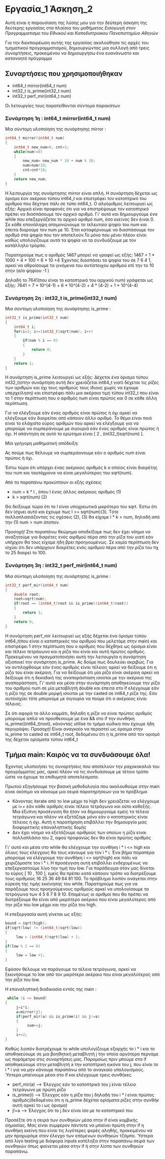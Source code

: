 <h1>Εργασία_1 Άσκηση_2</h1>

<p>Αυτή είναι η παρουσίαση της λύσης μου για την δεύτερη άσκηση της δεύτερης εργασίας στα πλαίσια του μαθήματος <i>Εισαγωγή στον Προγραμματισμο</i> του <i>Εθνικού και Καποδιστριακου Πανεπιστημίυο Αθηνών</i> </p>

<p> Για την διεκπαιρέωση αυτής της εργασίας ακολούθησα τις αρχές του τμηματικού προγραμματισμού, δημιουργώντας μια συλλογή από τρεις συναρτήσεις, προκειμένου να δημιουργήσω ένα ευανάνωστο και κατανοητό πρόγραμμα</p>

<h2>Συναρτήσεις που χρησιμοποιήθηκαν</h2>

<ul>
     <li> int64_t mirror(int64_t num)</li>
     <li> int32_t is_prime(int32_t num)</li>
     <li>int32_t perf_mir(int64_t num)</li>
</ul>

<p>Οι λετουργίες τους παρατείθονται σύντομα παρακάτων</p>


<h3>Συνάρτηση 1η : int64_t mirror(int64_t num)</h3>

Μια σύντομη υλοποίηση της συνάρτησης mirror :
```c
int64_t mirror(int64_t num)
{
    int64_t new_num=0, cnt=1;
    while(num!=0)
    {
        new_num= new_num * 10 + num % 10;
        num=num/10;
        cnt=cnt*10;
    }
    return new_num;
}
```

<p>Η λειτουργία της συνάρτησης mirror είναι απλή. H συνάρτηση δέχεται ως όρισμα έαν ακέραιο τύπου int64_t και επιστρέφει τον κατοπτρικό του αριθμού που δέχτηκε πάλι σε τύπο int64_t. Ο αλγόριθμος λειτουργεί ως εξής:
Αρχικά είναι προφανές ότι για να επιστρέψουμε τον κατοπτρικό πρέπει να διασπάσουμε τον αρχικό αριθμό. Γι' αυτό και δημιουργούμε ένα while που επεξεργάζεται το αρχικό αριθμό num, όσο εκείνος δεν έιναι 0. Σε κάθε επανάληψη απομονώνουμε το τελευταίο ψηφίο του num και έπειτα διαρούμε τον num με 10. Έτσι καταφέρνουμε να διασπάσουμε τον αριθμό στα ψηφία που τον αποτελούν.Το μόνο που μένει πλέον είναι καθώς υπολογίζουμε αυτά τα ψηφία να τα συνδυάζουμε με τον κατάλληλο τρόρπο.</p>
<p> Παρατηρούμε πως ο αριθμός 1467 μπορεί να γραφεί ως εξής: 1467 = 1 * 1000 + 4 * 100 + 6 * 10 +4 Έχοντας διασπάσει τα ψηφία του σε 7 6 4 1, αρκεί να αθροίσουμε τα γινόμενα του αντίστοιχου αριθμού επί την το 10 στην (α/α ψηφίου -1 )</p>

<p>Δηλαδή το 7641(που είναι το κατοπτρικό του αρχικού num) γράφεται ως εξής: 7641 = 7 * 10^(4-1) + 6 * 10^(4-2) + 4 * (4-2) + 1 * 10^(4-4)</p>

<h3>Συνάρτηση 2η : int32_t is_prime(int32_t num)</h3>

Μια σύντομη υλοποίηση της συνάρτησης is_prime :

```c
int32_t is_prime(int32_t num)
{
    int64_t i;
    for(i=2; i<=(int32_t)sqrt(num); i++)
    {
        if(num % i == 0)
        {
            return 0;
        }
    }
    return 1;
}
```

<p>Η συνάρτηση is_prime λειτουργεί ως εξής: Δέχεται ένα όρισμα τύπου int32_t(στην συνάρτηση αυτή δεν χρειάζεται int64_t γιατί δέχεται τις ρίζες των αριθμών και όχι τους αριθμούς τους ίδιους χωρίς να έχουμε υπερχείληση) και επιστρέφει πάλι μια ακέραια τιμή τύπου int32_t που είναι το 1 στην περίπτωση 
     που o αριθμός num είναι πρώτος και 0 σε κάθε άλλη περίπτωση.</p>

<p>Γισ νσ ελέγξουμε εάν ένας αριθμός είναι πρώτος ή όχι αρκεί να ελέγξουμε εάν διαιρείται από κάποιον άλλο αριθμό. Το θέμα είναι ποιό είναι το ελάχιστο εύρος αριθμών που αρκεί να ελέγξουμε για να μπορούμε να συμπεράνουμε με σιγουριά εάν ένας αριθμός είναι πρώτος ή όχι. Η απάντηση σε αυτό το ερώτημα είναι [ 2 , (int32_t)sqrt(num) ].</p>

<p>Μία γρήγορη μαθηματική απόδειξη:</p>

Ας πούμε πως θέλουμε να συμπεράονουμε εάν ο αριθμός num είναι πρώτος ή όχι.

Έστω τώρα ότι υπάρχει ένας ακέραιος αριθμός k ο οποίος είναι διαιρέτης του num και ταυτόχρονα να είναι  μεγαλύτερος του sqrt(num).

Από τα παραπάνω προκύπτουν οι εξής σχέσεις
<ul>
  <li>num = k * l , όπου l ένας άλλος ακέραιος αριθμός (1)</li>
  <li> k > sqrt(num) (2)</li>
</ul>

<p>Θα δείξουμε τώρα ότι το l είναι υποχρεωτικά μικρότερο του sqrt. Έστω ότι δεν ίσχυει αυτό και έχουμε πως l >= sqrt(num)(3).
Tότε πολλαπλασιάζοντας τις σχέσεις (2), (3) θα είχαμε l * k > num, δηλαδή από την (1) num > num άτοπον. </p>

<p>Προσοχή! Στο παραπάνω θεώρημα αποδείξαμε πως δεν έχει νόημα να αναζητούμε για διαρέτες ενός αιρθμού πέρα από την ρίζα του γιατί εάν υπήρχαν θα τους είχαμε ήδη βρει προηγουμένως. Σε καμία περίπτωση δεν ισχύει ότι δεν υπάρχουν διαιρέτες ενός αριθμού πέρα από την ρίζα του πχ το 25 διαιρεί το 100. </p>

<h3>Συνάρτηση 3η : int32_t perf_mir(int64_t num)</h3>

Μια σύντομη υλοποίηση της συνάρτησης is_prime :

```c
int32_t perf_mir(int64_t num)
{
    double root;
    root=sqrt(num);
    if(root == (int64_t)root && is_prime((int64_t)root))
    {
        return 1;
    }
    return 0;
}
```

<p>Η συνάρτηση perf_mir λειτουργεί ως εξής δέχεται ένα όρισμα τύπου int64_t(που είναι ο κατοπτρικός του αριθμού που μελετάμε στην main) και επιστρέφει 1 στην περίπτωση που ο αριθμός που δέχθηκε ως όρισμα είναι και τέλειο τετράγωνο και η ρίζα του είναι και αυτή πρώτος αριθμός. Προκειμένου να πραγματοποιήσει αυτή την λειτουργία η συνάρτηση αξιοποιεί την συνάρτηση is_prime. Ας δούμε πως δουλεύει ακριβώς. Για να αντιληφθούμε εάν ένας αριθμός είναι τέλειος αρκεί να δείξουμε ότι η ρίζα του είναι ακέραιη. Για να δείξουμε ότι μία ρίζα είναι ακέραιη αρκεί να δείξουμε ότι η δεκαδική της αναπαράσταση ισούται με την ακέραια της αναπαράσταση. Γι' αυτό και μέσα στην συνάρτηση αποθηκεύουμε την ρίζα του αριθμού num σε μία μεταβλητή double και έπειτα στο if ελέγχουμε εάν η ρίζα της σε double μορφή ισούται με την casted σε  int64_t ρίζα της. Εάν αυτόισχύει τότε μπορούμε με σιγουρία να πούμε ότι ο ακέραιος είναι τέλειος.</p>

<p>Σε ότι αφορά το άλλο κομμάτι, δηλαδη η ρίζα να είναι πρώτος αριθμός μπορούμε απλά να προσθεσουμε με ένα && στο if την συνθήκη is_prime((int64_t)root), κάνοντας utilise το τμήμα κώδικα που έχουμε ήδη περιγράψει. Προσοχή! Είναι αναγκαίο να περαστεί ως όρσιμα στην is_prime το casted σε int64_t root, δεδομένου ότι η is_prime από τον ορισμό της δέχεται ορίσματα τύπου int64_t</p>


<h2>Τμήμα main: Καιρός να τα συνδυάσουμε όλα!</h2>

<p>Έχοντας υλοποιήσει τις συναρτήσεις που αποτελούν την ραχοκοκαλιά του προγράμματος μας, αρκεί πλέον να τις συνδυάσουμε με τέτοιο τρόπο ώστε να έχουμε τα επιθυμητά αποτελέσματα.</p>
<p>Πρωτού εξηγήσουμε την βασική μεθοδολογία που ακολουθούμε στην main είναι σκόπιμο να κάνουμε μια σειρά παρατηρήσεων για το πρόβλημα</p>
<ul>
       <li>Κάνοντας iterate από το low μέχρι το high δεν χρειάζεται να ελέγχουμε με i++ εάν κάθε αριθμός είναι τέλειο τετράγωνο και ούτο καθεξής. Μια έξυπνη προσέγγιση θα ήταν να δημιουργούμε εμείς τα τέλεια τετράγωνα και πλέον να εξετάζομε μόνο εάν ο κατοπτρικός είναι τέλειος ή όχι. Αυτή η παρατήρηση επιβάλλει την δημιουργία μιας διαφορετικής επαναληπτικής δομής</li>
     <li>Δεν έχει νόημα να εξετάζουμε αριθμούς των οποίων η ρίζα είναι πολλαπλάσιο του 2, αφού προφανώς δεν θα είναι πρώτος αριθμός</li>
</ul>
<p>Γι' αυτό και μέσα στο while θα ελέγχουμε την συνθήκη i * i <= high και όλους τους ελέγχους θα τους κάνουμε για τον i * i. Ένα βήμα παραπέρα μπορούμε να ελέγχουμε την συνθήκη i <= sqrt(high) και πάλι να χειριζόμαστε τον i * i.  Η προσέγγιση αυτή επιβάλλει ενδεχομένως να επεξεργαστούμε λίγο την τιμή του low. Για παράδειγμα όταν μας δίνεται το εύρος [ 10 , 100 ], εμείς θα πρέπει κατά κάποιον τρόπο να διατρέξουμε τους αριθμούς 16 25 36 49 64 81 100. Το πρόβλημα λοιπόν ανάγεται στην εύρεση της τιμής εκκίνησης του while. Παρατηρούμε πως για να παράξουμε τους προηγούμενους αριθμούς αρκεί να υπολογίσουμε τα τετράγωνα των 4 5 6 7 8 9 10. Επομένως οι αριθμοί που θα πρέπει να διατρέξουμε θα είναι από  μικρότερο ακέραιο που είναι μεγαλύτερος από την ρίζα του low μέχρι και την ρίζα του high.</p>
Η επεξεργασία αυτή γίνεται ως εξής:

```c
bound = sqrt(high);
if(sqrt(low) != (int64_t)sqrt(low))
{
     low = (int64_t)sqrt(low) + 1;
}
if(low % 2 == 0)
{
     low = low +1;
}
```
<p>
     Εφόσον θέλουμε να παράγουμε τα τέλεια τετράγωνα, αρκεί να ξεκινήσουμε το low από τον μικρότερο ακέραιο που είναι μεγαλύτερος από την ρίζα του low. 
</p>

H επαναληπτική διαδικασία εντός της main :


```c
 while (i <= bound)
{
     j=i*i;
     a=mirror(j);
     if(perf_mir(a) && is_prime(i) && j!=a)
     {
          sum+=j;
     }
     i+=2;
}
```
<p>Καθώς λοιπόν διατρέχουμε το while υπολογίζουμε εξαρχής το i * i και το αποθηκεύουμε σε μια βοηθητική μεταβλητή j την οποία αργότερα περνάμε ως παράμετρο στις συναρτήσεις μας. Παρομοίως πριν μπούμε στα if αποθηκεύουμε στην μεταβλητή a την κατοπτρική εικόνα του j, που είναι το i * i για να μην κάνουμε παραπάνω από το αναγκαίο υπολογισμούς. Ύστερα μπαίνουμε μέσα στο if και ελέγχουμε τρεις συνθήκες </p>

<ul>
   <li>perf_mir(a) --> Έλεγχος εάν το κατοπτρικό του j είναι τέλειο τετράγωνο με πρώτη ρίζα</li>  
   <li>is_prime(i) --> Έλεγχος εάν η ρίζα του j δηλαδή του i * i είναι πρώτος αριθμός(δεδομένου ότι η is_prime δέχεται ορίσματα ρίζες στην συνθήκ αυτή αρκεί το ι ως όρισμα)</li>
   <li>j!=a --> Έλεγχος ότι το j δεν είναι ίσο με το κατοπτρικό του</li>  
</ul>
<p>Προσέξτε ότι η σειρά των συνθηκών μέσα στην if είναι κομβικής σημασίας. Μας είναι συμφέρον πάντοτε να μπαίνει πρώτη στην if η συνθήκη εκείνη που είναι τις λιγότερες φορές αληθής, προκειμένου να μην προχωράμε στον έλεγχο των επόμενων συνθηκών τζάμπα. Ύστερα από λίγο testing με διάφορα inputs κατέληξα στην παραπάνω σειρά των συνθηκών όπως φαίνεται μέσα στην if ή στην λίστα των συνθηκών παραπάνω.</p>
